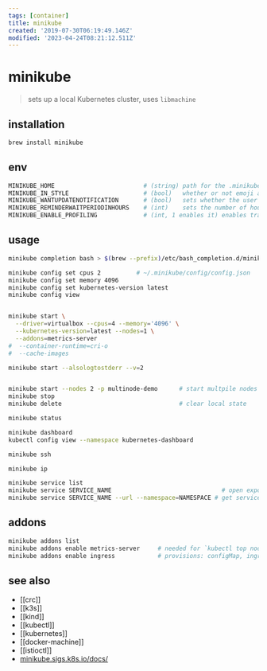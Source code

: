 ```yaml
---
tags: [container]
title: minikube
created: '2019-07-30T06:19:49.146Z'
modified: '2023-04-24T08:21:12.511Z'
---
```


# minikube

> sets up a local Kubernetes cluster, uses `libmachine`

## installation

```sh
brew install minikube
```

## env

```sh
MINIKUBE_HOME                         # (string) path for the .minikube dir used for state/configuration
MINIKUBE_IN_STYLE                     # (bool)   whether or not emoji and colors should appear in minikube
MINIKUBE_WANTUPDATENOTIFICATION       # (bool)   sets whether the user wants an update notification for new minikube versions
MINIKUBE_REMINDERWAITPERIODINHOURS    # (int)    sets the number of hours to check for an update notification
MINIKUBE_ENABLE_PROFILING             # (int, 1 enables it) enables trace profiling to be generated for minikube
```

## usage

```sh
minikube completion bash > $(brew --prefix)/etc/bash_completion.d/minikube

minikube config set cpus 2          # ~/.minikube/config/config.json
minikube config set memory 4096
minikube config set kubernetes-version latest
minikube config view


minikube start \
  --driver=virtualbox --cpus=4 --memory='4096' \
  --kubernetes-version=latest --nodes=1 \
  --addons=metrics-server
#  --container-runtime=cri-o
#  --cache-images

minikube start --alsologtostderr --v=2


minikube start --nodes 2 -p multinode-demo      # start multpile nodes
minikube stop
minikube delete                                 # clear local state

minikube status

minikube dashboard
kubectl config view --namespace kubernetes-dashboard

minikube ssh

minikube ip

minikube service list
minikube service SERVICE_NAME                               # open exposed endpoint in browser
minikube service SERVICE_NAME --url --namespace=NAMESPACE # get service url:port
```

## addons

```sh
minikube addons list
minikube addons enable metrics-server     # needed for `kubectl top node`
minikube addons enable ingress            # provisions: configMap, ingress-controller and service (exposes default nginx-pod; handles unmapped requests)
```

## see also

- [[crc]]
- [[k3s]]
- [[kind]]
- [[kubectl]]
- [[kubernetes]]
- [[docker-machine]]
- [[istioctl]]
- [minikube.sigs.k8s.io/docs/](https://minikube.sigs.k8s.io/docs/)
